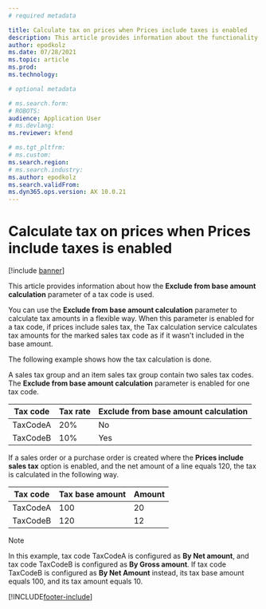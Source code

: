 ```yaml
---
# required metadata

title: Calculate tax on prices when Prices include taxes is enabled
description: This article provides information about the functionality for calculating tax on prices when the Prices include taxes option is enabled.
author: epodkolz
ms.date: 07/28/2021
ms.topic: article
ms.prod: 
ms.technology: 

# optional metadata

# ms.search.form: 
# ROBOTS: 
audience: Application User
# ms.devlang: 
ms.reviewer: kfend

# ms.tgt_pltfrm: 
# ms.custom: 
ms.search.region:
# ms.search.industry: 
ms.author: epodkolz
ms.search.validFrom:
ms.dyn365.ops.version: AX 10.0.21
---
```


# Calculate tax on prices when Prices include taxes is enabled

[!include [banner](../includes/banner.md)]


This article provides information about how the **Exclude from base amount calculation** parameter of a tax code is used.

You can use the **Exclude from base amount calculation** parameter to calculate tax amounts in a flexible way. When this parameter is enabled for a tax code, if prices include sales tax, the Tax calculation service calculates tax amounts for the marked sales tax code as if it wasn't included in the base amount.

The following example shows how the tax calculation is done. 

A sales tax group and an item sales tax group contain two sales tax codes. The **Exclude from base amount calculation** parameter is enabled for one tax code.

| Tax code | Tax rate | Exclude from base amount calculation |
|----------|----------|--------------------------------------|
| TaxCodeA | 20% | No |
| TaxCodeB | 10% | Yes |

If a sales order or a purchase order is created where the **Prices include sales tax** option is enabled, and the net amount of a line equals 120, the tax is calculated in the following way.

| Tax code | Tax base amount | Amount |
|----------|-----------------|--------|
| TaxCodeA | 100 | 20 |
| TaxCodeB | 120 | 12 |

> [!NOTE]
> In this example, tax code TaxCodeA is configured as **By Net amount**, and tax code TaxCodeB is configured as **By Gross amount**. If tax code TaxCodeB is configured as **By Net Amount** instead, its tax base amount equals 100, and its tax amount equals 10.

[!INCLUDE[footer-include](../../includes/footer-banner.md)]
